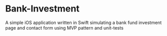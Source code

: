 # Bank-Investment
A simple iOS application written in Swift simulating a bank fund investment page and contact form using MVP pattern and unit-tests
